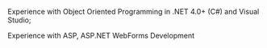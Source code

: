 Experience with Object Oriented Programming in .NET 4.0+ (C#) and Visual Studio;

Experience with ASP, ASP.NET WebForms Development